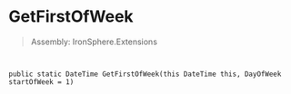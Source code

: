 ﻿

# GetFirstOfWeek

> Assembly: IronSphere.Extensions



```


public static DateTime GetFirstOfWeek(this DateTime this, DayOfWeek startOfWeek = 1)
```